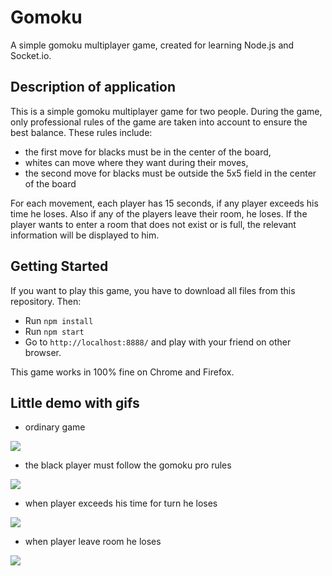 # Gomoku
A simple gomoku multiplayer game, created for learning Node.js and Socket.io.

## Description of application

This is a simple gomoku multiplayer game for two people. During the game, only professional rules of the game are taken into account to ensure the best balance. These rules include:
- the first move for blacks must be in the center of the board,
- whites can move where they want during their moves,
- the second move for blacks must be outside the 5x5 field in the center of the board

For each movement, each player has 15 seconds, if any player exceeds his time he loses. Also if any of the players leave their room, he loses. If the player wants to enter a room that does not exist or is full, the relevant information will be displayed to him.

## Getting Started

If you want to play this game, you have to download all files from this repository. Then:
- Run ```npm install```
- Run ```npm start```
- Go to ```http://localhost:8888/``` and play with your friend on other browser.

This game works in 100% fine on Chrome and Firefox.

## Little demo with gifs
- ordinary game
<img src="https://i.imgur.com/qqAUykw.gif">

- the black player must follow the gomoku pro rules
<img src="https://i.imgur.com/FekbAmY.gif">

- when player exceeds his time for turn he loses
<img src="https://i.imgur.com/OHF0Fbl.gif">

- when player leave room he loses
<img src="https://i.imgur.com/QbNhkOX.gif">
